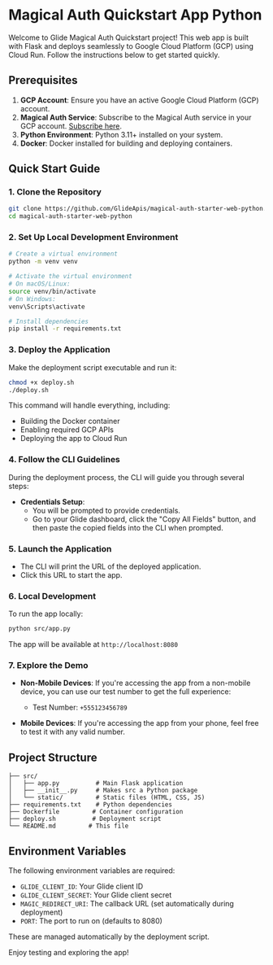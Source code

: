 # Magical Auth Quickstart App Python

Welcome to Glide Magical Auth Quickstart project! This web app is built with Flask and deploys seamlessly to Google Cloud Platform (GCP) using Cloud Run. Follow the instructions below to get started quickly.

## Prerequisites

1. **GCP Account**: Ensure you have an active Google Cloud Platform (GCP) account.
2. **Magical Auth Service**: Subscribe to the Magical Auth service in your GCP account. [Subscribe here](https://console.cloud.google.com/marketplace/product/opengatewayaggregation-public/magical-auth).
3. **Python Environment**: Python 3.11+ installed on your system.
4. **Docker**: Docker installed for building and deploying containers.

## Quick Start Guide

### 1. Clone the Repository

```bash
git clone https://github.com/GlideApis/magical-auth-starter-web-python.git
cd magical-auth-starter-web-python
```

### 2. Set Up Local Development Environment

```bash
# Create a virtual environment
python -m venv venv

# Activate the virtual environment
# On macOS/Linux:
source venv/bin/activate
# On Windows:
venv\Scripts\activate

# Install dependencies
pip install -r requirements.txt
```

### 3. Deploy the Application

Make the deployment script executable and run it:

```bash
chmod +x deploy.sh
./deploy.sh
```

This command will handle everything, including:
- Building the Docker container
- Enabling required GCP APIs
- Deploying the app to Cloud Run

### 4. Follow the CLI Guidelines

During the deployment process, the CLI will guide you through several steps:

- **Credentials Setup**: 
  - You will be prompted to provide credentials. 
  - Go to your Glide dashboard, click the "Copy All Fields" button, and then paste the copied fields into the CLI when prompted.

### 5. Launch the Application

- The CLI will print the URL of the deployed application.
- Click this URL to start the app.

### 6. Local Development

To run the app locally:

```bash
python src/app.py
```

The app will be available at `http://localhost:8080`

### 7. Explore the Demo

- **Non-Mobile Devices**: If you're accessing the app from a non-mobile device, you can use our test number to get the full experience:
  - Test Number: `+555123456789`
 
- **Mobile Devices**: If you're accessing the app from your phone, feel free to test it with any valid number.

## Project Structure

```
├── src/
│   ├── app.py          # Main Flask application
│   ├── __init__.py     # Makes src a Python package
│   └── static/         # Static files (HTML, CSS, JS)
├── requirements.txt    # Python dependencies
├── Dockerfile         # Container configuration
├── deploy.sh          # Deployment script
└── README.md         # This file
```

## Environment Variables

The following environment variables are required:

- `GLIDE_CLIENT_ID`: Your Glide client ID
- `GLIDE_CLIENT_SECRET`: Your Glide client secret
- `MAGIC_REDIRECT_URI`: The callback URL (set automatically during deployment)
- `PORT`: The port to run on (defaults to 8080)

These are managed automatically by the deployment script.

Enjoy testing and exploring the app!
